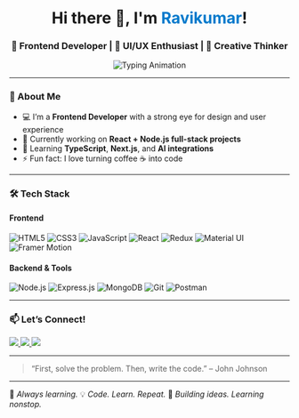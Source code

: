 <h1 align="center">Hi there 👋, I'm <span style="color:#007acc;">Ravikumar</span>!</h1>
<h3 align="center">🚀 Frontend Developer | 🎨 UI/UX Enthusiast | 🧠 Creative Thinker</h3>

<p align="center">
  <img src="https://readme-typing-svg.demolab.com?font=Fira+Code&weight=500&pause=1000&color=36BCF7&center=true&vCenter=true&width=440&lines=⚡Crafting+Pixel+Perfect+UI+%26+UX;🎯Building+with+React.js+%26+TypeScript;👨‍💻Always+Learning+New+Tech!" alt="Typing Animation" />
</p>


---

### 🧠 About Me
- 💻 I’m a **Frontend Developer** with a strong eye for design and user experience  
- 🔭 Currently working on **React + Node.js full-stack projects**
- 🌱 Learning **TypeScript**, **Next.js**, and **AI integrations**
- ⚡ Fun fact: I love turning coffee ☕ into code

---

### 🛠️ Tech Stack

#### Frontend
![HTML5](https://img.shields.io/badge/HTML5-E34F26?style=flat&logo=html5&logoColor=white)
![CSS3](https://img.shields.io/badge/CSS3-1572B6?style=flat&logo=css3&logoColor=white)
![JavaScript](https://img.shields.io/badge/JavaScript-F7DF1E?style=flat&logo=javascript&logoColor=black)
![React](https://img.shields.io/badge/React-20232A?style=flat&logo=react&logoColor=61DAFB)
![Redux](https://img.shields.io/badge/Redux-764ABC?style=flat&logo=redux&logoColor=white)
![Material UI](https://img.shields.io/badge/Material--UI-007FFF?style=flat&logo=mui&logoColor=white)
![Framer Motion](https://img.shields.io/badge/Framer_Motion-0055FF?style=flat&logo=framer&logoColor=white)

#### Backend & Tools
![Node.js](https://img.shields.io/badge/Node.js-339933?style=flat&logo=nodedotjs&logoColor=white)
![Express.js](https://img.shields.io/badge/Express.js-000000?style=flat&logo=express&logoColor=white)
![MongoDB](https://img.shields.io/badge/MongoDB-4EA94B?style=flat&logo=mongodb&logoColor=white)
![Git](https://img.shields.io/badge/Git-F05032?style=flat&logo=git&logoColor=white)
![Postman](https://img.shields.io/badge/Postman-FF6C37?style=flat&logo=postman&logoColor=white)


---

### 📫 Let’s Connect!
<p align="left">
  <a href="https:www.linkedin.com/in/ravikumar-m-s-41b712230" target="_blank">
    <img src="https://img.shields.io/badge/LinkedIn-blue?style=flat&logo=linkedin&logoColor=white"/>
  </a>
  <a href="mailto:raviachhalkar@gmail.com">
    <img src="https://img.shields.io/badge/Email-D14836?style=flat&logo=gmail&logoColor=white"/>
  </a>
  <a href="https://github.com/Ravikumarachhalkar/MusicPlayer">
    <img src="https://img.shields.io/badge/Portfolio-000?style=flat&logo=vercel&logoColor=white"/>
  </a>
</p>

---

> “First, solve the problem. Then, write the code.” – John Johnson

---

🧠 _Always learning._
💡 _Code. Learn. Repeat._
🚀 _Building ideas. Learning nonstop._


